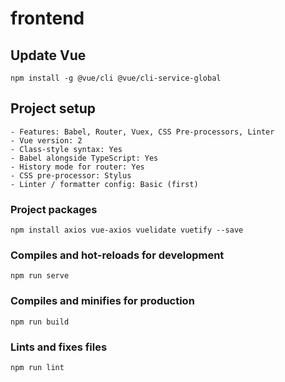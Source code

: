 # frontend

## Update Vue

```
npm install -g @vue/cli @vue/cli-service-global
```

## Project setup

```
- Features: Babel, Router, Vuex, CSS Pre-processors, Linter
- Vue version: 2
- Class-style syntax: Yes
- Babel alongside TypeScript: Yes
- History mode for router: Yes
- CSS pre-processor: Stylus
- Linter / formatter config: Basic (first)
```

### Project packages

```
npm install axios vue-axios vuelidate vuetify --save
```

### Compiles and hot-reloads for development

```
npm run serve
```

### Compiles and minifies for production

```
npm run build
```

### Lints and fixes files

```
npm run lint
```